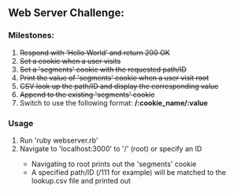 <h2>Web Server Challenge:</h2>

<h3>Milestones:</h3>
<ol>
	<li><del>Respond with ‘Hello World’ and return 200 OK</del></li>
	<li><del>Set a cookie when a user visits</del></li>
	<li><del>Set a 'segments' cookie with the requested path/ID</del></li>
	<li><del>Print the value of 'segments' cookie when a user visit root</del></li>
	<li><del>CSV look up the path/ID and display the corresponding value</del></li>
	<li><del>Append to the existing 'segments' cookie</del></li>
	<li>Switch to use the following format: <b>/:cookie_name/:value</b></li>
</ol>

<h3>Usage</h3>
<ol>
	<li>Run 'ruby webserver.rb'</li>
	<li>Navigate to 'localhost:3000' to '/' (root) or specify an ID</li>
		<ul>
			<li>Navigating to root prints out the 'segments' cookie</li>
			<li>A specified path/ID (/111 for example) will be matched to the lookup.csv file and printed out</li>
		</ul>
</ol>
